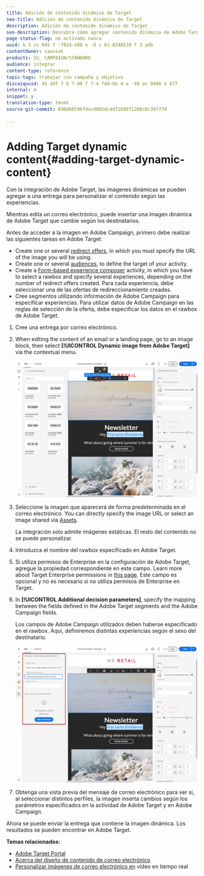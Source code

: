 ```yaml
---
title: Adición de contenido dinámico de Target
seo-title: Adición de contenido dinámico de Target
description: Adición de contenido dinámico de Target
seo-description: Descubra cómo agregar contenido dinámico de Adobe Target en una de sus entregas de Adobe Campaign.
page-status-flag: no activado nunca
uuid: b 3 cc 045 f -7924-480 e -8 c 61-8246510 f 3 adb
contentOwner: sauviat
products: SG_ CAMPAIGN/STANDARD
audience: integrar
content-type: reference
topic-tags: trabajar con campaña y objetivo
discoiquuid: 45 ddf 7 b 7-98 f 7-4 fdd-bb 4 a -49 ec 8490 e 877
internal: n
snippet: y
translation-type: tm+mt
source-git-commit: 698466596fdacd005dc4d72b8071208c8c39f77d

---
```



# Adding Target dynamic content{#adding-target-dynamic-content}

Con la integración de Adobe Target, las imágenes dinámicas se pueden agregar a una entrega para personalizar el contenido según las experiencias.

Mientras edita un correo electrónico, puede insertar una imagen dinámica de Adobe Target que cambie según los destinatarios.

Antes de acceder a la imagen en Adobe Campaign, primero debe realizar las siguientes tareas en Adobe Target:

* Create one or several [redirect offers](https://marketing.adobe.com/resources/help/en_US/tnt/help/t_Creating_a_Redirect_Offer.html), in which you must specify the URL of the image you will be using.
* Create one or several [audiences](https://marketing.adobe.com/resources/help/en_US/target/ov/c_about_segments.html), to define the target of your activity.
* Create a [Form-based experience composer](https://marketing.adobe.com/resources/help/en_US/target/target/t_form_experience_composer.html) activity, in which you have to select a rawbox and specify several experiences, depending on the number of redirect offers created. Para cada experiencia, debe seleccionar una de las ofertas de redireccionamiento creadas.
* Cree segmentos utilizando información de Adobe Campaign para especificar experiencias. Para utilizar datos de Adobe Campaign en las reglas de selección de la oferta, debe especificar los datos en el rawbox de Adobe Target.

1. Cree una entrega por correo electrónico.
1. When editing the content of an email or a landing page, go to an image block, then select **[!UICONTROL Dynamic image from Adobe Target]** via the contextual menu.

   ![](assets/tar_insert_dynamic_image.png)

1. Seleccione la imagen que aparecerá de forma predeterminada en el correo electrónico. You can directly specify the image URL or select an image shared via [Assets](../../integrating/using/working-with-campaign-and-assets-core-service.md).

   La integración solo admite imágenes estáticas. El resto del contenido no se puede personalizar.

1. Introduzca el nombre del rawbox especificado en Adobe Target.
1. Si utiliza permisos de Enterprise en la configuración de Adobe Target, agregue la propiedad correspondiente en este campo. Learn more about Target Enterprise permissions in [this page](https://marketing.adobe.com/resources/help/en_US/target/target/properties-overview.html). Este campo es opcional y no es necesario si no utiliza permisos de Enterprise en Target.
1. In **[!UICONTROL Additional decision parameters]**, specify the mapping between the fields defined in the Adobe Target segments and the Adobe Campaign fields.

   Los campos de Adobe Campaign utilizados deben haberse especificado en el rawbox. Aquí, definiremos distintas experiencias según el sexo del destinatario.

   ![](assets/tar_additional_decisionning_parameters.png)

1. Obtenga una vista previa del mensaje de correo electrónico para ver si, al seleccionar distintos perfiles, la imagen inserta cambios según los parámetros especificados en la actividad de Adobe Target y en Adobe Campaign.

Ahora se puede enviar la entrega que contiene la imagen dinámica. Los resultados se pueden encontrar en Adobe Target.

**Temas relacionados:**

* [Adobe Target Portal](https://marketing.adobe.com/resources/help/en_US/target/a4t/c_campaign_and_target.html)
* [Acerca del diseño de contenido de correo electrónico](../../designing/using/about-email-content-design.md)
* [Personalizar imágenes de correo electrónico en](https://helpx.adobe.com/marketing-cloud/how-to/email-marketing.html) vídeo en tiempo real

